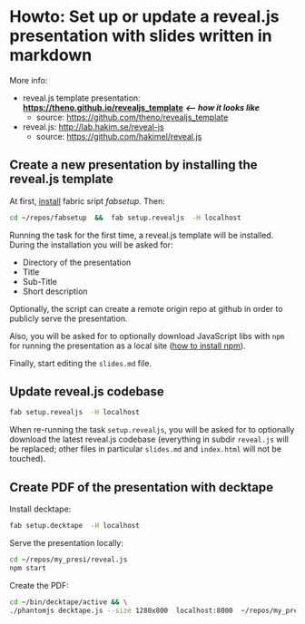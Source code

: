 # Howto: Set up or update a reveal.js presentation with slides written in markdown

More info:
* reveal.js template presentation: **https://theno.github.io/revealjs_template**  ***<-- how it looks like***
  * source: https://github.com/theno/revealjs_template
* reveal.js: http://lab.hakim.se/reveal-js
  * source: https://github.com/hakimel/reveal.js

## Create a new presentation by installing the reveal.js template

At first, [install](https://github.com/theno/fabsetup#installation) fabric sript *fabsetup*. Then:

  ```sh
  cd ~/repos/fabsetup  &&  fab setup.revealjs  -H localhost
  ```

Running the task for the first time, a reveal.js template will be installed.
During the installation you will be asked for:
* Directory of the presentation
* Title
* Sub-Title
* Short description

Optionally, the script can create a remote origin repo at github in order to
publicly serve the presentation.

Also, you will be asked for to optionally download JavaScript libs with `npm`
for running the presentation as a local site
([how to install npm](./nodejs.md)).

Finally, start editing the `slides.md` file.

## Update reveal.js codebase

  ```sh
  fab setup.revealjs  -H localhost
  ```

When re-running the task `setup.revealjs`, you will be asked for to optionally
download the latest reveal.js codebase (everything in subdir `reveal.js` will
be replaced; other files in particular `slides.md` and `index.html` will not be
touched).

## Create PDF of the presentation with decktape

Install decktape:

  ```sh
  fab setup.decktape  -H localhost
  ```

Serve the presentation locally:

  ```sh
  cd ~/repos/my_presi/reveal.js
  npm start
  ```

Create the PDF:

  ```sh
  cd ~/bin/decktape/active && \
  ./phantomjs decktape.js --size 1280x800  localhost:8000  ~/repos/my_presi/my_presi.pdf
  ```
